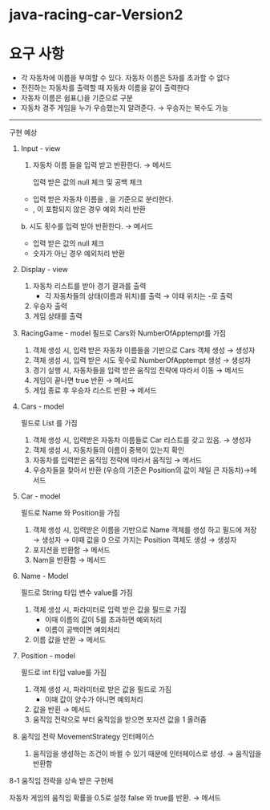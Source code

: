 # java-racing-car-Version2
# 요구 사항

- 각 자동차에 이름을 부여할 수 있다. 자동차 이름은 5자를 초과할 수 없다
- 전진하는 자동차를 출력할 때 자동차 이름을 같이 출력한다
- 자동차 이름은 쉼표(,)을 기준으로 구분
- 자동차 경주 게임을 누가 우승했는지 알려준다. → 우승자는 복수도 가능



---

구현 예상

1. Input  - view
    1. 자동차 이름 들을 입력 받고 반환한다. → 메서드

       입력 받은 값의 null 체크 및 공백 체크

    - 입력 받은 자동차 이름을 , 을 기준으로 분리한다.
    - , 이 포함되지 않은 경우 예외 처리 반환

   b. 시도 횟수를 입력 받아 반환한다. → 메서드

    - 입력 받은 값의 null 체크
    - 숫자가 아닌 경우 예외처리 반환
2. Display - view
    1. 자동차 리스트를 받아 경기 결과를 출력
        - 각 자동차들의 상태(이름과 위치)를 출력 → 이때 위치는 -로 출력
    2. 우승자 출력
    3. 게임 상태를 출력

3. RacingGame - model
   필드로 Cars와 NumberOfApptempt를 가짐
    1. 객체 생성 시, 입력 받은 자동차 이름들을 기반으로 Cars 객체 생성 → 생성자
    2. 객체 생성 시, 입력 받은 시도 횟수로 NumberOfApptempt 생성 → 생성자
    3. 경기 실행 시, 자동차들을 입력 받은 움직임 전략에 따라서 이동 → 메서드
    4. 게임이 끝나면 true 반환 → 메서드
    5. 게임 종료 후 우승자 리스트 반환 → 메서드

4. Cars - model

   필드로 List<Car> 를 가짐

    1. 객체 생성 시, 입력받은 자동차 이름들로 Car 리스트를 갖고 있음. → 생성자
    2. 객체 생성 시, 자동차들의 이름이 중복이 있는지 확인
    3. 자동차를 입력받은 움직임 전략에 따라서 움직임  → 메서드
    4. 우승자들을 찾아서 반환 (우승의 기준은 Position의 값이 제일 큰 자동차)→메서드

5. Car - model

   필드로 Name 와 Position을 가짐

    1. 객체 생성 시, 입력받은 이름을 기반으로 Name 객체를 생성 하고 필드에 저장 → 생성자
       → 이때 값을 0 으로 가지는 Position 객체도 생성 → 생성자
    2. 포지션을 반환함 → 메서드
    3. Nam을 반환함 → 메서드

6. Name - Model

   필드로 String 타입 변수 value를 가짐

    1. 객체 생성 시, 파라미터로 입력 받은 값을 필드로 가짐
        - 이때 이름의 값이 5를 초과하면 예외처리
        - 이름이 공백이면 예외처리
    2. 이름 값을 반환 → 메서드

7. Position - model

   필드로 int 타입 value를 가짐

    1. 객체 생성 시, 파라미터로 받은 값을 필드로 가짐
        - 이때 값이 양수가 아니면 예외처리
    2. 값을 반횐 → 메서드
    3. 움직임 전략으로 부터 움직임을 받으면 포지션 값을 1 올려줌
8. 움직임 전략 MovementStrategy 인터페이스
    1. 움직임을 생성하는 조건이 바뀔 수 있기 때문에 인터페이스로 생성.
       → 움직임을 반환함

8-1 움직임 전략을 상속 받은 구현체

자동차 게임의 움직임 확률을 0.5로 설정 false 와 true를 반환. → 메서드